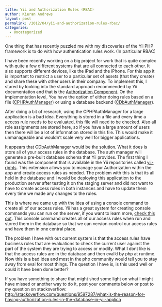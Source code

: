 ```yaml
---
title: Yii and Authorization Rules (RBAC)
author: Kieran Andrews
layout: post
permalink: /2012/04/yii-and-authorization-rules-rbac/
categories:
  - Uncategorized
---
```

One thing that has recently puzzled me with my discoveries of the Yii PHP framework is to do with how authentication rules work. (In particular RBAC)

I have been recently working on a big project for work that is quite complex with quite a few different systems that are all connected to each other. It also supports different devices, like the iPad and the iPhone. For this app it is important to restrict a user to a particular set of assets (that they create) and share these with other users in their company. To implement this, I stared by looking into the standard approach recommended by Yii documentation and that is the [Authorization Component][1]. On the implementation level, You have the option of either doing rules based on a file ([CPHPAuthManager][2]) or using a database backend ([CDbAuthManager][3]).

After doing a bit of research, using the CPHPAuthManager for a large application is a bad idea. Everything is stored in a file and every time a access rule needs to be evaluated, this file will need to be checked. Also all role assignments are stored here, so if you have a large amount of users then there will be a lot of information stored in this file. This would make it unmanageable and wouldn&#8217;t scale very well for bigger applications.

It appears that CDbAuthManager would be the solution. What it does is store all of your access rules in the database. The auth manager will generate a pre-built database schema that Yii provides. The first thing I found was the component that is available in the Yii repositories called [yii-rights][4]. This extension allows you to manage your Authorization within the app and create access rules as needed. The problem with this is that its all held in the database and I would be deploying this application to the production server after testing it on the staging server and did not want to have to create access rules in both instances and have to update them every time we made any changes to the rules.

This is where we came up with the idea of using a console command to create all of our access rules. Yii has a great system for creating console commands you can run on the server, if you want to learn more, [check this out][5]. This console command creates all of our access rules when run and stored them in the database so that we can version control our access rules and have them in one central place.

The problem I have with out current system is that the access rules have business rules that are evaluations to check the current user against the part of the system they are trying to access or modify. What I dont like is that the access rules are in the database and then eval&#8217;d by php at runtime. Now this is a bad idea and most in the php community would tell you to stay away from eval for most things. The question I have is, is this used well or could it have been done better?

If you have something to share that might shed some light on what I might have missed or another way to do it, post your comments below or post to my question on stackoverflow: http://stackoverflow.com/questions/9597287/what-is-the-reason-for-having-authorization-rules-in-the-database-in-yii-applica

 [1]: http://www.yiiframework.com/doc/guide/1.1/en/topics.auth
 [2]: http://www.yiiframework.com/doc/api/1.1/CPhpAuthManager
 [3]: http://www.yiiframework.com/doc/api/1.1/CDbAuthManager
 [4]: http://www.yiiframework.com/extension/rights/
 [5]: http://www.yiiframework.com/doc/guide/1.1/en/topics.console